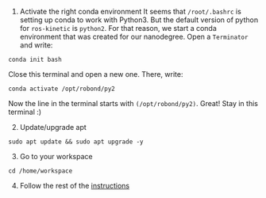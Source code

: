 1. Activate the right conda environment
It seems that `/root/.bashrc` is setting up conda to work with Python3. But the default version of python for `ros-kinetic` is `python2`. For that reason, we start a conda environment that was created for our nanodegree. 
Open a `Terminator` and write:
```shell
conda init bash
```
Close this terminal and open a new one. There, write:
```shell
conda activate /opt/robond/py2
```

Now the line in the terminal starts with `(/opt/robond/py2)`. Great! Stay in this terminal :)

2. Update/upgrade apt
```shell
sudo apt update && sudo apt upgrade -y
```

3. Go to your workspace
```
cd /home/workspace
```
4. Follow the rest of the [instructions](../README.md)

